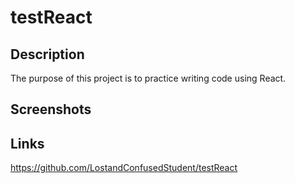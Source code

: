 # testReact

## Description

The purpose of this project is to practice writing code using React.

## Screenshots

## Links

https://github.com/LostandConfusedStudent/testReact